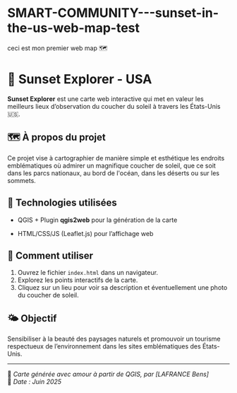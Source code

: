 # SMART-COMMUNITY---sunset-in-the-us-web-map-test
ceci est mon premier web map 🗺 
# 🌇 Sunset Explorer - USA

**Sunset Explorer** est une carte web interactive qui met en valeur les meilleurs lieux d’observation du coucher du soleil à travers les États-Unis 🇺🇸.

## 🗺️ À propos du projet

Ce projet vise à cartographier de manière simple et esthétique les endroits emblématiques où admirer un magnifique coucher de soleil, que ce soit dans les parcs nationaux, au bord de l'océan, dans les déserts ou sur les sommets.

## 🔧 Technologies utilisées

- QGIS + Plugin **qgis2web** pour la génération de la carte

- HTML/CSS/JS (Leaflet.js) pour l’affichage web

## 🚀 Comment utiliser

1. Ouvrez le fichier `index.html` dans un navigateur.
2. Explorez les points interactifs de la carte.
3. Cliquez sur un lieu pour voir sa description et éventuellement une photo du coucher de soleil.

## 🌤️ Objectif

Sensibiliser à la beauté des paysages naturels et promouvoir un tourisme respectueux de l’environnement dans les sites emblématiques des États-Unis.

---

📝 *Carte générée avec amour à partir de QGIS, par [LAFRANCE Bens]*  
📅 *Date : Juin 2025*
